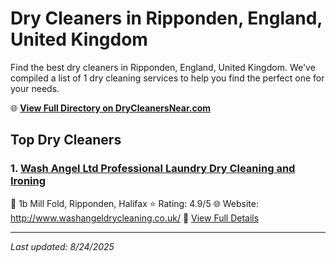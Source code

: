 # Dry Cleaners in Ripponden, England, United Kingdom

Find the best dry cleaners in Ripponden, England, United Kingdom. We've compiled a list of 1 dry cleaning services to help you find the perfect one for your needs.

🌐 **[View Full Directory on DryCleanersNear.com](https://drycleanersnear.com/city/United%20Kingdom/England/Ripponden)**

## Top Dry Cleaners

### 1. [Wash Angel Ltd Professional Laundry Dry Cleaning and Ironing](https://drycleanersnear.com/dryCleaner/68a137af12336c891145f63a/wash-angel-ltd-professional-laundry-dry-cleaning-and-ironing)
📍 1b Mill Fold, Ripponden, Halifax
⭐ Rating: 4.9/5
🌐 Website: http://www.washangeldrycleaning.co.uk/
🔗 [View Full Details](https://drycleanersnear.com/dryCleaner/68a137af12336c891145f63a/wash-angel-ltd-professional-laundry-dry-cleaning-and-ironing)


---

*Last updated: 8/24/2025*
